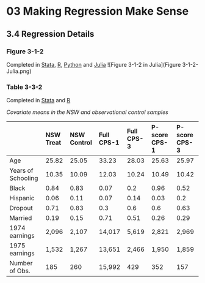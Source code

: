# 03 Making Regression Make Sense
## 3.4 Regression Details

### Figure 3-1-2
Completed in [Stata](Figure%203-1-2.do), [R](Figure%203-1-2.r), [Python](Figure%203-1-2.py) and [Julia](Figure%203-1-2.jl)
![Figure 3-1-2 in Julia](Figure 3-1-2-Julia.png)

### Table 3-3-2
Completed in [Stata](Table%203-3-2.do) and [R](Table%203-3-2.r)

_Covariate means in the NSW and observational control samples_

|                   |NSW Treat |NSW Control |Full CPS-1 |Full CPS-3 |P-score CPS-1 |P-score CPS-3 |
|:------------------|:---------|:-----------|:----------|:----------|:-------------|:-------------|
|Age                |25.82     |25.05       |33.23      |28.03      |25.63         |25.97         |
|Years of Schooling |10.35     |10.09       |12.03      |10.24      |10.49         |10.42         |
|Black              |0.84      |0.83        |0.07       |0.2        |0.96          |0.52          |
|Hispanic           |0.06      |0.11        |0.07       |0.14       |0.03          |0.2           |
|Dropout            |0.71      |0.83        |0.3        |0.6        |0.6           |0.63          |
|Married            |0.19      |0.15        |0.71       |0.51       |0.26          |0.29          |
|1974 earnings      |2,096     |2,107       |14,017     |5,619      |2,821         |2,969         |
|1975 earnings      |1,532     |1,267       |13,651     |2,466      |1,950         |1,859         |
|Number of Obs.     |185       |260         |15,992     |429        |352           |157           |
